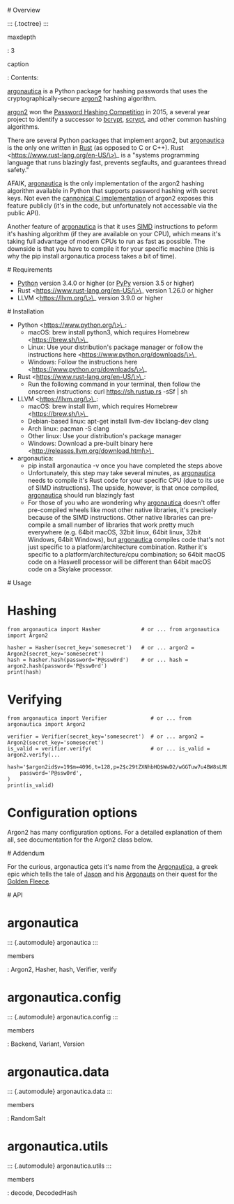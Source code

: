 \# Overview

::: {.toctree}
:::

maxdepth

:   3

caption

:   Contents:

[argonautica](https://github.com/bcmyers/argonautica/tree/master/argonautica-py/)
is a Python package for hashing passwords that uses the
cryptographically-secure [argon2](https://en.wikipedia.org/wiki/Argon2)
hashing algorithm.

[argon2](https://en.wikipedia.org/wiki/Argon2) won the [Password Hashing
Competition](https://password-hashing.net/) in 2015, a several year
project to identify a successor to
[bcrypt](https://en.wikipedia.org/wiki/Bcrypt),
[scrypt](https://en.wikipedia.org/wiki/Scrypt), and other common hashing
algorithms.

There are several Python packages that implement argon2, but
[argonautica](https://github.com/bcmyers/argonautica/tree/master/argonautica-py/)
is the only one written in [Rust](https://www.rust-lang.org/en-US/) (as
opposed to C or C++). Rust \<https://www.rust-lang.org/en-US/\>\_ is a
\"systems programming language that runs blazingly fast, prevents
segfaults, and guarantees thread safety.\"

AFAIK,
[argonautica](https://github.com/bcmyers/argonautica/tree/master/argonautica-py/)
is the only implementation of the argon2 hashing algorithm available in
Python that supports password hashing with secret keys. Not even the
[cannonical C
implementation](https://github.com/P-H-C/phc-winner-argon2) of argon2
exposes this feature publicly (it\'s in the code, but unfortunately not
accessable via the public API).

Another feature of
[argonautica](https://github.com/bcmyers/argonautica/tree/master/argonautica-py/)
is that it uses [SIMD](https://en.wikipedia.org/wiki/SIMD) instructions
to peform it\'s hashing algorithm (if they are available on your CPU),
which means it\'s taking full advantage of modern CPUs to run as fast as
possible. The downside is that you have to compile it for your specific
machine (this is why the pip install argonautica process takes a bit of
time).

\# Requirements

-   [Python](https://www.python.org/) version 3.4.0 or higher (or
    [PyPy](http://pypy.org/) version 3.5 or higher)
-   Rust \<https://www.rust-lang.org/en-US/\>\_ version 1.26.0 or higher
-   LLVM \<https://llvm.org/\>\_ version 3.9.0 or higher

\# Installation

-   Python \<https://www.python.org/\>\_:
    -   macOS: brew install python3, which requires
        Homebrew \<https://brew.sh/\>\_
    -   Linux: Use your distribution\'s package manager or follow the
        instructions here \<https://www.python.org/downloads/\>\_
    -   Windows: Follow the instructions
        here \<https://www.python.org/downloads/\>\_
-   Rust \<https://www.rust-lang.org/en-US/\>\_:
    -   Run the following command in your terminal, then follow the
        onscreen instructions: curl https://sh.rustup.rs -sSf \| sh
-   LLVM \<https://llvm.org/\>\_:
    -   macOS: brew install llvm, which requires
        Homebrew \<https://brew.sh/\>\_
    -   Debian-based linux: apt-get install llvm-dev libclang-dev clang
    -   Arch linux: pacman -S clang
    -   Other linux: Use your distribution\'s package manager
    -   Windows: Download a pre-built binary
        here \<http://releases.llvm.org/download.html\>\_
-   argonautica:
    -   pip install argonautica -v once you have completed the steps
        above
    -   Unfortunately, this step may take several minutes, as
        [argonautica](https://github.com/bcmyers/argonautica/tree/master/argonautica-py/)
        needs to compile it\'s Rust code for your specific CPU (due to
        its use of SIMD instructions). The upside, however, is that once
        compiled,
        [argonautica](https://github.com/bcmyers/argonautica/tree/master/argonautica-py/)
        should run blazingly fast
    -   For those of you who are wondering why
        [argonautica](https://github.com/bcmyers/argonautica/tree/master/argonautica-py/)
        doesn\'t offer pre-compiled wheels like most other native
        libraries, it\'s precisely because of the SIMD instructions.
        Other native libraries can pre-compile a small number of
        libraries that work pretty much everywhere (e.g. 64bit macOS,
        32bit linux, 64bit linux, 32bit Windows, 64bit Windows), but
        [argonautica](https://github.com/bcmyers/argonautica/tree/master/argonautica-py/)
        compiles code that\'s not just specific to a
        platform/architecture combination. Rather it\'s specific to a
        platform/architecture/cpu combination; so 64bit macOS code on a
        Haswell processor will be different than 64bit macOS code on a
        Skylake processor.

\# Usage

Hashing
=======

``` {.sourceCode .python3}
from argonautica import Hasher             # or ... from argonautica import Argon2

hasher = Hasher(secret_key='somesecret')   # or ... argon2 = Argon2(secret_key='somesecret')
hash = hasher.hash(password='P@ssw0rd')    # or ... hash = argon2.hash(password='P@ssw0rd')
print(hash)
```

Verifying
=========

``` {.sourceCode .python3}
from argonautica import Verifier              # or ... from argonautica import Argon2

verifier = Verifier(secret_key='somesecret')  # or ... argon2 = Argon2(secret_key='somesecret')
is_valid = verifier.verify(                   # or ... is_valid = argon2.verify(...
    hash='$argon2id$v=19$m=4096,t=128,p=2$c29tZXNhbHQ$WwD2/wGGTuw7u4BW8sLM0Q',
    password='P@ssw0rd',
)
print(is_valid)
```

Configuration options
=====================

Argon2 has many configuration options. For a detailed explanation of
them all, see documentation for the Argon2 class below.

\# Addendum

For the curious, argonautica gets it\'s name from the
[Argonautica](https://en.wikipedia.org/wiki/Argonautica), a greek epic
which tells the tale of [Jason](https://en.wikipedia.org/wiki/Jason) and
his [Argonauts](https://en.wikipedia.org/wiki/Argonauts) on their quest
for the [Golden Fleece](https://en.wikipedia.org/wiki/Golden_Fleece).

\# API

argonautica
===========

::: {.automodule}
argonautica
:::

members

:   Argon2, Hasher, hash, Verifier, verify

argonautica.config
==================

::: {.automodule}
argonautica.config
:::

members

:   Backend, Variant, Version

argonautica.data
================

::: {.automodule}
argonautica.data
:::

members

:   RandomSalt

argonautica.utils
=================

::: {.automodule}
argonautica.utils
:::

members

:   decode, DecodedHash
